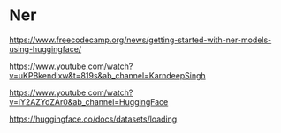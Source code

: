 # Ner
https://www.freecodecamp.org/news/getting-started-with-ner-models-using-huggingface/

https://www.youtube.com/watch?v=uKPBkendlxw&t=819s&ab_channel=KarndeepSingh

https://www.youtube.com/watch?v=iY2AZYdZAr0&ab_channel=HuggingFace

https://huggingface.co/docs/datasets/loading
